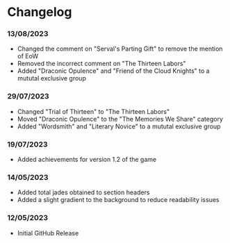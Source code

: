# Changelog

### 13/08/2023
* Changed the comment on "Serval's Parting Gift" to remove the mention of EoW
* Removed the incorrect comment on "The Thirteen Labors"
* Added "Draconic Opulence" and "Friend of the Cloud Knights" to a mututal exclusive group

### 29/07/2023
* Changed "Trial of Thirteen" to "The Thirteen Labors"
* Moved "Draconic Opulence" to the "The Memories We Share" category
* Added "Wordsmith" and "Literary Novice" to a mututal exclusive group

### 19/07/2023
* Added achievements for version 1.2 of the game

### 14/05/2023
* Added total jades obtained to section headers
* Added a slight gradient to the background to reduce readability issues

### 12/05/2023
* Initial GitHub Release
